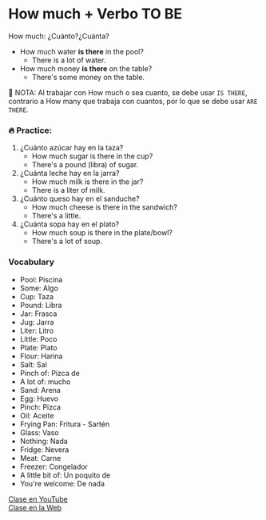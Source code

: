# How much + Verbo TO BE

How much: ¿Cuánto?¿Cuánta?   

- How much water **is there** in the pool?
	- There is a lot of water.
- How much money **is there** on the table?
	- There's some money on the table.


📌 NOTA: Al trabajar con How much o sea cuanto, se debe usar `IS THERE`, contrario a How many que trabaja con cuantos, por lo que se debe usar `ARE THERE`.   

### 🔥 Practice:

1. ¿Cuánto azúcar hay en la taza?
	- How much sugar is there in the cup?
	- There's a pound (libra) of sugar.
2. ¿Cuánta leche hay en la jarra?
	- How much milk is there in the jar?
	- There is a liter of milk.
3. ¿Cuánto queso hay en el sanduche?
	- How much cheese is there in the sandwich?
	- There's a little.
4. ¿Cuánta sopa hay en el plato?
	- How much soup is there in the plate/bowl?
	- There's a lot of soup.

### Vocabulary
- Pool: Piscina    
- Some: Algo  
- Cup: Taza  
- Pound: Libra   
- Jar: Frasca
- Jug: Jarra
- Liter: Litro   
- Little: Poco   
- Plate: Plato   
- Flour: Harina   
- Salt: Sal   
- Pinch of: Pizca de 
- A lot of: mucho 
- Sand: Arena   
- Egg: Huevo   
- Pinch: Pizca   
- Oil: Aceite  
- Frying Pan: Fritura - Sartén   
- Glass: Vaso   
- Nothing: Nada   
- Fridge: Nevera   
- Meat: Carne   
- Freezer: Congelador   
- A little bit of: Un poquito de  
- You're welcome: De nada

[Clase en YouTube](https://www.youtube.com/watch?v=ghyXMPRY4ms&list=PLgrNDDl9MxYmUmf19zPiljdg8FKIRmP78&index=13)  
[Clase en la Web](https://www.pacho8a.com/ingl%C3%A9s/curso-ingl%C3%A9s-desde-cero/lecci%C3%B3n-11/)


